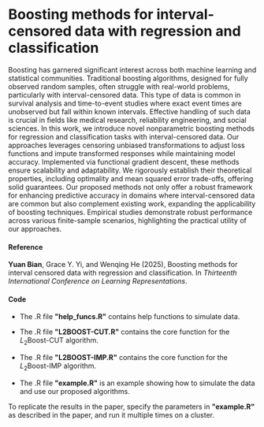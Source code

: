 # Boosting methods for interval-censored data with regression and classification

Boosting has garnered significant interest across both machine learning and statistical communities. Traditional boosting algorithms, designed for fully observed random samples, often struggle with real-world problems, particularly with interval-censored data. This type of data is common in survival analysis and time-to-event studies where exact event times are unobserved but fall within known intervals. Effective handling of such data is crucial in fields like medical research, reliability engineering, and social sciences. In this work, we introduce novel nonparametric boosting methods for regression and classification tasks with interval-censored data. Our approaches leverages censoring unbiased transformations to adjust loss functions and impute transformed responses while maintaining model accuracy. Implemented via functional gradient descent, these methods ensure scalability and adaptability. We rigorously establish their theoretical properties, including optimality and mean squared error trade-offs, offering solid guarantees. Our proposed methods not only offer a robust framework for enhancing predictive accuracy in domains where interval-censored data are common but also complement existing work, expanding the applicability of boosting techniques. Empirical studies demonstrate robust performance across various finite-sample scenarios, highlighting the practical utility of our approaches.

#### Reference

**Yuan Bian**, Grace Y. Yi, and Wenqing He (2025), Boosting methods for interval censored data with regression and classification. In *Thirteenth International Conference on Learning Representations*.

#### Code

* The .R file **"help_funcs.R"** contains help functions to simulate data.

* The .R file **"L2BOOST-CUT.R"** contains the core function for the $L_2$Boost-CUT algorithm.

* The .R file **"L2BOOST-IMP.R"** contains the core function for the $L_2$Boost-IMP algorithm.

* The .R file **"example.R"** is an example showing how to simulate the data and use our proposed algorithms.

To replicate the results in the paper, specify the parameters in **"example.R"** as described in the paper, and run it multiple times on a cluster.

